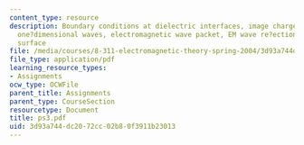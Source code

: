 ```yaml
---
content_type: resource
description: Boundary conditions at dielectric interfaces, image charges and dipoles,
  one?dimensional waves, electromagnetic wave packet, EM wave re?ection from a dielectric
  surface
file: /media/courses/8-311-electromagnetic-theory-spring-2004/3d93a744dc2072cc02b80f3911b23013_ps3.pdf
file_type: application/pdf
learning_resource_types:
- Assignments
ocw_type: OCWFile
parent_title: Assignments
parent_type: CourseSection
resourcetype: Document
title: ps3.pdf
uid: 3d93a744-dc20-72cc-02b8-0f3911b23013
---
```


